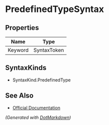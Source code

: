 # PredefinedTypeSyntax

## Properties

| Name    | Type        |
| ------- | ----------- |
| Keyword | SyntaxToken |

## SyntaxKinds

* SyntaxKind\.PredefinedType

## See Also

* [Official Documentation](https://docs.microsoft.com/en-us/dotnet/api/microsoft.codeanalysis.csharp.syntax.predefinedtypesyntax)


*\(Generated with [DotMarkdown](http://github.com/JosefPihrt/DotMarkdown)\)*